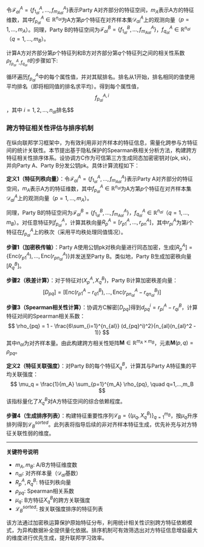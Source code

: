 令$\mathcal{F}^A_{al} = \{f^A_{1_{al}},...,f^A_{{m_A}_{al}}\}$表示Party A对齐部分的特征空间，$m_A$表示A方的特征维数，其中$f^A_{p_{al}} \in \mathbb{R}^{n_{al}}$为A方第$p$个特征在对齐样本集$\mathcal{D}^A_{al}$上的观测向量（$p=1,...,m_A$）。同理，Party B的特征空间为$\mathcal{F}^B_{al} = \{f^B_{1_{al}},...,f^A_{{m_A}_{al}}\}$，$f^A_{q_{al}} \in \mathbb{R}^{n_{al}}$（$q=1,...,m_B$）。

计算A方对齐部分第$p$个特征列和B方对齐部分第$q$个特征列之间的相关性系数${\rho _{f_{{p_{al}}}^A,f_{{q_{al}}}^B}}$的步骤如下:

循环遍历$f^A_{p_{al}}$中的每个属性值，并对其赋排名。排名从1开始，排名相同的值使用平均排名（即将相同值的排名求平均）。得到每个属性值，$$f_{{p_{al}}}^{A,i}$$，其中 $i = 1,2, \ldots ,{n_{al}}$排名$$



### 跨方特征相关性评估与排序机制

在纵向联邦学习框架中，为有效利用非对齐样本的特征信息，需量化跨参与方特征间的统计关联性。本节提出基于隐私保护的Spearman秩相关分析方法，构建跨方特征相关性排序体系。设协调方C作为可信第三方生成同态加密密钥对$\{\text{pk}, \text{sk}\}$，并向Party A、Party B分发公钥pk。具体计算流程如下：

**定义1（特征列秩向量）**：令$\mathcal{F}^A_{al} = \{f^A_{1_{al}},...,f^A_{{m_A}_{al}}\}$表示Party A对齐部分的特征空间，$m_A$表示A方的特征维数，其中$f^A_{p_{al}} \in \mathbb{R}^{n_{al}}$为A方第$p$个特征在对齐样本集$\mathcal{D}^A_{al}$上的观测向量（$p=1,...,m_A$）。

同理，Party B的特征空间为$\mathcal{F}^B_{al} = \{f^B_{1_{al}},...,f^A_{{m_A}_{al}}\}$，$f^A_{q_{al}} \in \mathbb{R}^{n_{al}}$（$q=1,...,m_B$）。对任意特征列$f^A_{p_{al}}$，计算其秩向量$R^A_p = [r^A_{p1},...,r^A_{pn}]$，其中$r^A_{pi}$为第$i$个特征在$f^A_{p_{al}}$上的秩次（采用平均秩处理同值情况）。

**步骤1（加密秩传输）**：Party A使用公钥pk对秩向量进行同态加密，生成$[R^A_p] = \{\text{Enc}(r^A_{p1}),...,\text{Enc}(r^A_{pn_{al}})\}$并发送至Party B。类似地，Party B生成加密秩向量$[R^B_q]$。

**步骤2（秩差计算）**：对于特征对$(X^A_p, X^B_q)$，Party B计算加密秩差向量：
$$
[D_{pq}] = \left[ \text{Enc}(r^A_{p1} - r^B_{q1}),...,\text{Enc}(r^A_{pn_{al}} - r^B_{qn_{al}}) \right]
$$

**步骤3（Spearman相关性计算）**：协调方C解密$[D_{pq}]$得到$d_{pq}^i = r^A_{pi} - r^B_{qi}$，计算特征对间的Spearman相关系数：
$$
\rho_{pq} = 1 - \frac{6\sum_{i=1}^{n_{al}} (d_{pq}^i)^2}{n_{al}(n_{al}^2 - 1)}
$$
其中$n_{al}$为对齐样本量。由此构建跨方相关性矩阵$\mathbf{M} \in \mathbb{R}^{m_A \times m_B}$，元素$\mathbf{M}(p,q) = \rho_{pq}$。

**定义2（特征关联强度）**：对Party B的每个特征$X^B_q$，计算其与Party A特征集的平均关联强度：
$$
\mu_q = \frac{1}{m_A} \sum_{p=1}^{m_A} \rho_{pq}, \quad q=1,...,m_B
$$
该指标量化了$X^B_q$对A方特征空间的综合依赖程度。

**步骤4（生成排序列表）**：构建特征重要性序列$\mathcal{L}_B = \{(\mu_q, X^B_q)\}_{q=1}^{m_B}$，按$\mu_q$升序排列得到$\mathcal{L}_B^{sorted}$。此列表将指导后续的非对齐样本特征生成，优先补充与对方特征关联性弱的维度。

---

**关键符号说明**  
- $m_A, m_B$: A/B方特征维度数  
- $n_{al}$: 对齐样本量（$\mathcal{D}_{al}$基数）  
- $R^A_p, R^B_q$: 特征列秩向量  
- $\rho_{pq}$: Spearman相关系数  
- $\mu_q$: B方特征$X^B_q$的跨方关联强度  
- $\mathcal{L}_B^{sorted}$: 按关联强度排序的特征列表  

该方法通过加密秩运算保护原始特征分布，利用统计相关性识别跨方特征依赖模式，为异构数据补全提供量化依据。排序机制可有效筛选出对方特征信息增益最大的维度进行优先生成，提升联邦学习效率。
